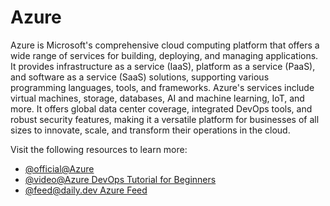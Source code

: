 # Azure

Azure is Microsoft's comprehensive cloud computing platform that offers a wide range of services for building, deploying, and managing applications. It provides infrastructure as a service (IaaS), platform as a service (PaaS), and software as a service (SaaS) solutions, supporting various programming languages, tools, and frameworks. Azure's services include virtual machines, storage, databases, AI and machine learning, IoT, and more. It offers global data center coverage, integrated DevOps tools, and robust security features, making it a versatile platform for businesses of all sizes to innovate, scale, and transform their operations in the cloud.

Visit the following resources to learn more:

- [@official@Azure](https://azure.microsoft.com)
- [@video@Azure DevOps Tutorial for Beginners](https://www.youtube.com/watch?v=4BibQ69MD8c)
- [@feed@daily.dev Azure Feed](https://app.daily.dev/tags/azure)